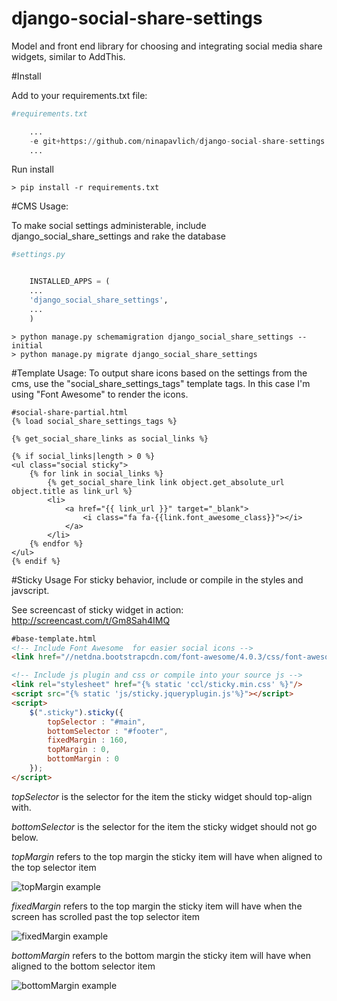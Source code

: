 django-social-share-settings
=======================

Model and front end library for choosing and integrating social media share widgets, similar to AddThis.


#Install

Add to your requirements.txt file:
```python
#requirements.txt

    ...
    -e git+https://github.com/ninapavlich/django-social-share-settings.git@2ac1309c5f2e4a816263ee689bcc60655a0643b5#egg=django-social-share-settings-dev
    ...

```
Run install
```
> pip install -r requirements.txt
```

#CMS Usage:

To make social settings administerable, include django_social_share_settings and rake the database
```python
#settings.py


	INSTALLED_APPS = (
    ...
    'django_social_share_settings',
    ...
    )
```

```
> python manage.py schemamigration django_social_share_settings --initial
> python manage.py migrate django_social_share_settings
```

#Template Usage:
To output share icons based on the settings from the cms, use the 
"social_share_settings_tags" template tags. In this case I'm using 
"Font Awesome" to render the icons.
```
#social-share-partial.html
{% load social_share_settings_tags %}

{% get_social_share_links as social_links %}

{% if social_links|length > 0 %}
<ul class="social sticky">
	{% for link in social_links %}
		{% get_social_share_link link object.get_absolute_url object.title as link_url %}
		<li>
			<a href="{{ link_url }}" target="_blank">
				<i class="fa fa-{{link.font_awesome_class}}"></i>
			</a>
		</li>
	{% endfor %}	
</ul>
{% endif %}
```


#Sticky Usage
For sticky behavior, include or compile in the styles and javscript.

See screencast of sticky widget in action: http://screencast.com/t/Gm8Sah4IMQ
```html
#base-template.html
<!-- Include Font Awesome  for easier social icons -->
<link href="//netdna.bootstrapcdn.com/font-awesome/4.0.3/css/font-awesome.css" rel="stylesheet" />

<!-- Include js plugin and css or compile into your source js -->
<link rel="stylesheet" href="{% static 'ccl/sticky.min.css' %}"/>
<script src="{% static 'js/sticky.jqueryplugin.js'%}"></script>
<script>
    $(".sticky").sticky({
        topSelector : "#main",
        bottomSelector : "#footer",
        fixedMargin : 160,
        topMargin : 0,
        bottomMargin : 0
    });
</script>
```
*topSelector* is the selector for the item the sticky widget should top-align with.

*bottomSelector* is the selector for the item the sticky widget should not go below.

*topMargin* refers to the top margin the sticky item will have when aligned to the top selector item

![topMargin example](/../master/docs/screenshots/top_margin.png?raw=true "topMargin example")

*fixedMargin* refers to the top margin the sticky item will have when the screen has scrolled past the top selector item

![fixedMargin example](/../master/docs/screenshots/fixed_margin.png?raw=true "fixedMargin example")

*bottomMargin* refers to the bottom margin the sticky item will have when aligned to the bottom selector item

![bottomMargin example](/../master/docs/screenshots/bottom_margin.png?raw=true "bottomMargin example")